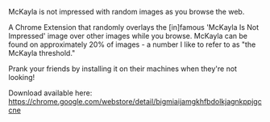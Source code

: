 McKayla is not impressed with random images as you browse the web.

A Chrome Extension that randomly overlays the [in]famous 'McKayla Is Not Impressed' image over other images while you browse.
McKayla can be found on approximately 20% of images - a number I like to refer to as "the McKayla threshold."

Prank your friends by installing it on their machines when they're not looking!

Download available here:
https://chrome.google.com/webstore/detail/bigmiaijamgkhfbdolkjagnkppjgccne